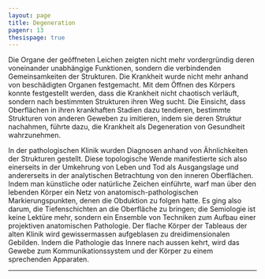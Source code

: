```yaml
---
layout: page
title: Degeneration
pagenr: 13
thesispage: true
---
```


Die Organe der geöffneten Leichen zeigten nicht mehr vordergründig deren voneinander unabhängige Funktionen, sondern die verbindenden Gemeinsamkeiten der Strukturen. Die Krankheit wurde nicht mehr anhand von beschädigten Organen festgemacht. Mit dem Öffnen des Körpers konnte festgestellt werden, dass die Krankheit nicht chaotisch verläuft, sondern nach bestimmten Strukturen ihren Weg sucht. Die Einsicht, dass Oberflächen in ihren krankhaften Stadien dazu tendieren, bestimmte Strukturen von anderen Geweben zu imitieren, indem sie deren Struktur nachahmen, führte dazu, die Krankheit als Degeneration von Gesundheit wahrzunehmen.

In der pathologischen Klinik wurden Diagnosen anhand von Ähnlichkeiten der Strukturen gestellt. Diese topologische Wende manifestierte sich also einerseits in der Umkehrung von Leben und Tod als Ausgangslage und andererseits in der analytischen Betrachtung von den inneren Oberflächen. Indem man künstliche oder natürliche Zeichen einführte, warf man über den lebenden Körper ein Netz von anatomisch-pathologischen Markierungspunkten, denen die Obduktion zu folgen hatte. Es ging also darum, die Tiefenschichten an die Oberfläche zu bringen; die Semiologie ist keine Lektüre mehr, sondern ein Ensemble von Techniken zum Aufbau einer projektiven anatomischen Pathologie. Der flache Körper der Tableaus der alten Klinik wird gewissermassen aufgeblasen zu dreidimensionalen Gebilden. Indem die Pathologie das Innere nach aussen kehrt, wird das Gewebe zum Kommunikationssystem und der Körper zu einem sprechenden Apparaten.

---
